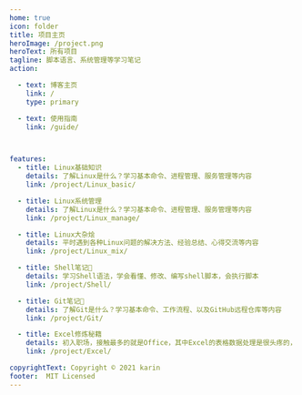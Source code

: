 ```yaml
---
home: true
icon: folder
title: 项目主页
heroImage: /project.png
heroText: 所有项目
tagline: 脚本语言、系统管理等学习笔记
action:

  - text: 博客主页
    link: /
    type: primary

  - text: 使用指南
    link: /guide/



features:
  - title: Linux基础知识
    details: 了解Linux是什么？学习基本命令、进程管理、服务管理等内容
    link: /project/Linux_basic/

  - title: Linux系统管理
    details: 了解Linux是什么？学习基本命令、进程管理、服务管理等内容
    link: /project/Linux_manage/

  - title: Linux大杂烩
    details: 平时遇到各种Linux问题的解决方法、经验总结、心得交流等内容
    link: /project/Linux_mix/

  - title: Shell笔记📝
    details: 学习Shell语法，学会看懂、修改、编写shell脚本，会执行脚本
    link: /project/Shell/

  - title: Git笔记📝
    details: 了解Git是什么？学习基本命令、工作流程、以及GitHub远程仓库等内容
    link: /project/Git/

  - title: Excel修炼秘籍
    details: 初入职场，接触最多的就是Office，其中Excel的表格数据处理是很头疼的，虽然简单，但是数据很多的话却很耗时，修炼自动化秘籍可事半功倍
    link: /project/Excel/

copyrightText: Copyright © 2021 karin
footer:  MIT Licensed
---
```


